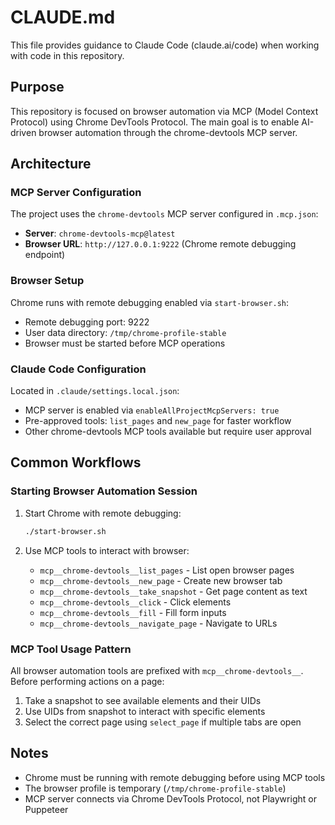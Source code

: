 # CLAUDE.md

This file provides guidance to Claude Code (claude.ai/code) when working with code in this repository.

## Purpose

This repository is focused on browser automation via MCP (Model Context Protocol) using Chrome DevTools Protocol. The main goal is to enable AI-driven browser automation through the chrome-devtools MCP server.

## Architecture

### MCP Server Configuration

The project uses the `chrome-devtools` MCP server configured in `.mcp.json`:
- **Server**: `chrome-devtools-mcp@latest`
- **Browser URL**: `http://127.0.0.1:9222` (Chrome remote debugging endpoint)

### Browser Setup

Chrome runs with remote debugging enabled via `start-browser.sh`:
- Remote debugging port: 9222
- User data directory: `/tmp/chrome-profile-stable`
- Browser must be started before MCP operations

### Claude Code Configuration

Located in `.claude/settings.local.json`:
- MCP server is enabled via `enableAllProjectMcpServers: true`
- Pre-approved tools: `list_pages` and `new_page` for faster workflow
- Other chrome-devtools MCP tools available but require user approval

## Common Workflows

### Starting Browser Automation Session

1. Start Chrome with remote debugging:
   ```bash
   ./start-browser.sh
   ```

2. Use MCP tools to interact with browser:
   - `mcp__chrome-devtools__list_pages` - List open browser pages
   - `mcp__chrome-devtools__new_page` - Create new browser tab
   - `mcp__chrome-devtools__take_snapshot` - Get page content as text
   - `mcp__chrome-devtools__click` - Click elements
   - `mcp__chrome-devtools__fill` - Fill form inputs
   - `mcp__chrome-devtools__navigate_page` - Navigate to URLs

### MCP Tool Usage Pattern

All browser automation tools are prefixed with `mcp__chrome-devtools__`. Before performing actions on a page:
1. Take a snapshot to see available elements and their UIDs
2. Use UIDs from snapshot to interact with specific elements
3. Select the correct page using `select_page` if multiple tabs are open

## Notes

- Chrome must be running with remote debugging before using MCP tools
- The browser profile is temporary (`/tmp/chrome-profile-stable`)
- MCP server connects via Chrome DevTools Protocol, not Playwright or Puppeteer
